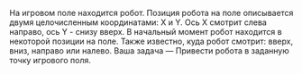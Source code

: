 На игровом поле находится робот. 
Позиция робота на поле описывается двумя целочисленным координатами: X и Y. Ось X смотрит слева направо, ось Y - снизу вверх. 
В начальный момент робот находится в некоторой позиции на поле. 
Также известно, куда робот смотрит: вверх, вниз, направо или налево. Ваша задача — 
Привести робота в заданную точку игрового поля.
